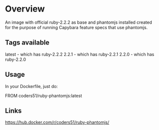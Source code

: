 # Overview
An image with official ruby-2.2.2 as base and phantomjs installed created for the purpose of running Capybara feature specs that use phantomjs.

## Tags available

latest - which has ruby-2.2.2
2.2.1 - which has ruby-2.2.1
2.2.0 - which has ruby-2.2.0

## Usage

In your Dockerfile, just do:

FROM coders51/ruby-phantomjs:latest

## Links

https://hub.docker.com/r/coders51/ruby-phantomjs/
